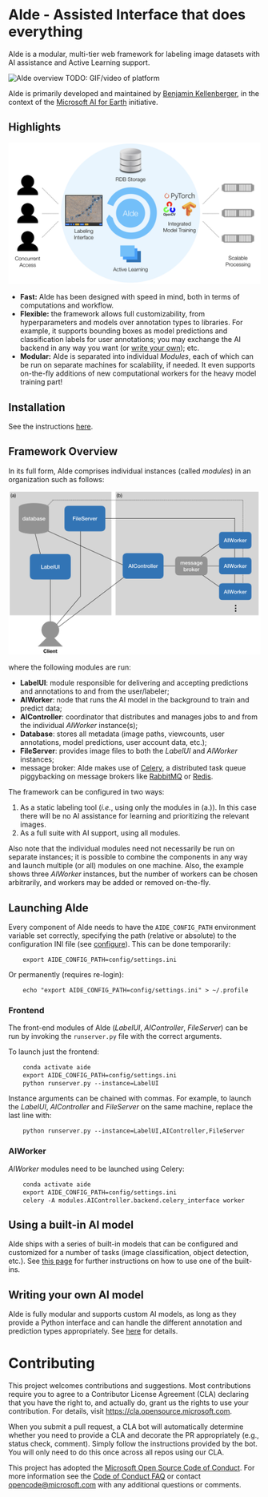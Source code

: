 # AIde - Assisted Interface that does everything

AIde is a modular, multi-tier web framework for labeling image datasets with AI assistance and Active Learning support.

![AIde overview](doc/figures/AIde_animal_hero.png)
TODO: GIF/video of platform


AIde is primarily developed and maintained by [Benjamin Kellenberger](https://www.wur.nl/en/Persons/Benjamin-BA-Benjamin-Kellenberger-MSc.htm), in the context of the [Microsoft AI for Earth](https://www.microsoft.com/en-us/ai/ai-for-earth) initiative.


## Highlights

![AIde highlights](doc/figures/Aide_highlights.png)

* **Fast:** AIde has been designed with speed in mind, both in terms of computations and workflow.
* **Flexible:** the framework allows full customizability, from hyperparameters and models over annotation types to libraries. For example, it supports bounding boxes as model predictions and classification labels for user annotations; you may exchange the AI backend in any way you want (or [write your own](doc/custom_model.md)); etc.
* **Modular:** AIde is separated into individual _Modules_, each of which can be run on separate machines for scalability, if needed. It even supports on-the-fly additions of new computational workers for the heavy model training part!




## Installation

See the instructions [here](doc/install.md).



## Framework Overview

In its full form, AIde comprises individual instances (called _modules_) in an organization such as follows:

![AIde module diagram](doc/figures/AIde_diagram.png)

where the following modules are run:
* **LabelUI**: module responsible for delivering and accepting predictions and annotations to and from the user/labeler;
* **AIWorker**: node that runs the AI model in the background to train and predict data;
* **AIController**: coordinator that distributes and manages jobs to and from the individual _AIWorker_ instance(s);
* **Database**: stores all metadata (image paths, viewcounts, user annotations, model predictions, user account data, etc.);
* **FileServer**: provides image files to both the _LabelUI_ and _AIWorker_ instances;
* message broker: AIde makes use of [Celery](http://www.celeryproject.org/), a distributed task queue piggybacking on message brokers like [RabbitMQ](https://www.rabbitmq.com/) or [Redis](https://redis.io/).


The framework can be configured in two ways:
1. As a static labeling tool (_i.e._, using only the modules in (a.)). In this case there will be no AI assistance for learning and prioritizing the relevant images.
2. As a full suite with AI support, using all modules.

Also note that the individual modules need not necessarily be run on separate instances; it is possible to combine the components in any way and launch multiple (or all) modules on one machine. Also, the example shows three _AIWorker_ instances, but the number of workers can be chosen arbitrarily, and workers may be added or removed on-the-fly.



## Launching AIde

Every component of AIde needs to have the `AIDE_CONFIG_PATH` environment variable set correctly, specifying the path (relative or absolute) to the configuration INI file (see [configure](doc/configure_settings.md)). This can be done temporarily:
```
    export AIDE_CONFIG_PATH=config/settings.ini
```

Or permanently (requires re-login):
```
    echo "export AIDE_CONFIG_PATH=config/settings.ini" > ~/.profile
```


### Frontend
The front-end modules of AIde (_LabelUI_, _AIController_, _FileServer_) can be run by invoking the `runserver.py` file with the correct arguments.

To launch just the frontend:
```
    conda activate aide
    export AIDE_CONFIG_PATH=config/settings.ini
    python runserver.py --instance=LabelUI
```

Instance arguments can be chained with commas. For example, to launch the _LabelUI_, _AIController_ and _FileServer_ on the same machine, replace the last line with:
```
    python runserver.py --instance=LabelUI,AIController,FileServer
```


### AIWorker
_AIWorker_ modules need to be launched using Celery:
```
    conda activate aide
    export AIDE_CONFIG_PATH=config/settings.ini
    celery -A modules.AIController.backend.celery_interface worker
```


## Using a built-in AI model
AIde ships with a series of built-in models that can be configured and customized for a number of tasks (image classification, object detection, etc.).
See [this page](doc/builtin_models.md) for further instructions on how to use one of the built-ins.


## Writing your own AI model
AIde is fully modular and supports custom AI models, as long as they provide a Python interface and can handle the different annotation and prediction types appropriately. See [here](doc/custom_model.md) for details.



# Contributing

This project welcomes contributions and suggestions.  Most contributions require you to agree to a
Contributor License Agreement (CLA) declaring that you have the right to, and actually do, grant us
the rights to use your contribution. For details, visit https://cla.opensource.microsoft.com.

When you submit a pull request, a CLA bot will automatically determine whether you need to provide
a CLA and decorate the PR appropriately (e.g., status check, comment). Simply follow the instructions
provided by the bot. You will only need to do this once across all repos using our CLA.

This project has adopted the [Microsoft Open Source Code of Conduct](https://opensource.microsoft.com/codeofconduct/).
For more information see the [Code of Conduct FAQ](https://opensource.microsoft.com/codeofconduct/faq/) or
contact [opencode@microsoft.com](mailto:opencode@microsoft.com) with any additional questions or comments.